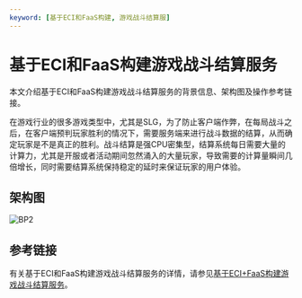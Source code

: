 ```yaml
---
keyword: [基于ECI和FaaS构建, 游戏战斗结算服]
---
```


# 基于ECI和FaaS构建游戏战斗结算服务

本文介绍基于ECI和FaaS构建游戏战斗结算服务的背景信息、架构图及操作参考链接。

在游戏行业的很多游戏类型中，尤其是SLG，为了防止客户端作弊，在每局战斗之后，在客户端预判玩家胜利的情况下，需要服务端来进行战斗数据的结算，从而确定玩家是不是真正的胜利。战斗结算是强CPU密集型，结算系统每日需要大量的计算力，尤其是开服或者活动期间忽然涌入的大量玩家，导致需要的计算量瞬间几倍增长，同时需要结算系统保持稳定的延时来保证玩家的用户体验。

## 架构图

![BP2](https://static-aliyun-doc.oss-accelerate.aliyuncs.com/assets/img/zh-CN/9958542261/p278937.png)

## 参考链接

有关基于ECI和FaaS构建游戏战斗结算服务的详情，请参见[基于ECI+FaaS构建游戏战斗结算服务](https://bp.aliyun.com/detail/182)。

